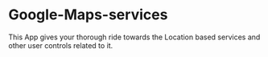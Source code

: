 # Google-Maps-services
This App gives your thorough ride towards the Location based services and other user controls related to it.
